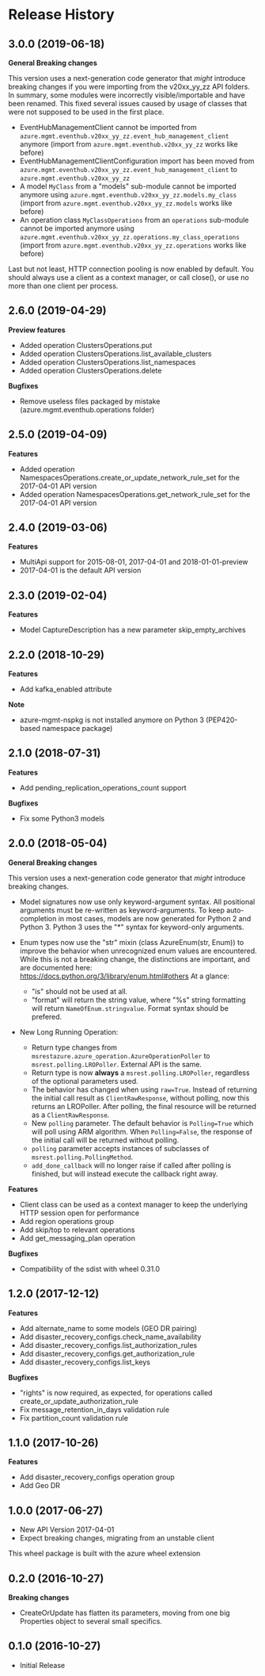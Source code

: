 # Release History

## 3.0.0 (2019-06-18)

**General Breaking changes**

This version uses a next-generation code generator that *might* introduce breaking changes if you were importing from the v20xx_yy_zz API folders.
In summary, some modules were incorrectly visible/importable and have been renamed. This fixed several issues caused by usage of classes that were not supposed to be used in the first place.

- EventHubManagementClient cannot be imported from `azure.mgmt.eventhub.v20xx_yy_zz.event_hub_management_client` anymore (import from `azure.mgmt.eventhub.v20xx_yy_zz` works like before)
- EventHubManagementClientConfiguration import has been moved from `azure.mgmt.eventhub.v20xx_yy_zz.event_hub_management_client` to `azure.mgmt.eventhub.v20xx_yy_zz`
- A model `MyClass` from a "models" sub-module cannot be imported anymore using `azure.mgmt.eventhub.v20xx_yy_zz.models.my_class` (import from `azure.mgmt.eventhub.v20xx_yy_zz.models` works like before)
- An operation class `MyClassOperations` from an `operations` sub-module cannot be imported anymore using `azure.mgmt.eventhub.v20xx_yy_zz.operations.my_class_operations` (import from `azure.mgmt.eventhub.v20xx_yy_zz.operations` works like before)

Last but not least, HTTP connection pooling is now enabled by default. You should always use a client as a context manager, or call close(), or use no more than one client per process.


## 2.6.0 (2019-04-29)

**Preview features**

- Added operation ClustersOperations.put
- Added operation ClustersOperations.list_available_clusters
- Added operation ClustersOperations.list_namespaces
- Added operation ClustersOperations.delete

**Bugfixes**

- Remove useless files packaged by mistake (azure.mgmt.eventhub.operations folder)

## 2.5.0 (2019-04-09)

**Features**

- Added operation NamespacesOperations.create_or_update_network_rule_set for the 2017-04-01 API version
- Added operation NamespacesOperations.get_network_rule_set for the 2017-04-01 API version

## 2.4.0 (2019-03-06)

**Features**

- MultiApi support for 2015-08-01, 2017-04-01 and 2018-01-01-preview
- 2017-04-01 is the default API version

## 2.3.0 (2019-02-04)

**Features**

- Model CaptureDescription has a new parameter skip_empty_archives

## 2.2.0 (2018-10-29)

**Features**

- Add kafka_enabled attribute

**Note**

- azure-mgmt-nspkg is not installed anymore on Python 3 (PEP420-based namespace package)

## 2.1.0 (2018-07-31)

**Features**

- Add pending_replication_operations_count support

**Bugfixes**

- Fix some Python3 models

## 2.0.0 (2018-05-04)

**General Breaking changes**

This version uses a next-generation code generator that *might* introduce breaking changes.

- Model signatures now use only keyword-argument syntax. All positional arguments must be re-written as keyword-arguments.
  To keep auto-completion in most cases, models are now generated for Python 2 and Python 3. Python 3 uses the "*" syntax for keyword-only arguments.
- Enum types now use the "str" mixin (class AzureEnum(str, Enum)) to improve the behavior when unrecognized enum values are encountered.
  While this is not a breaking change, the distinctions are important, and are documented here:
  https://docs.python.org/3/library/enum.html#others
  At a glance:

  - "is" should not be used at all.
  - "format" will return the string value, where "%s" string formatting will return `NameOfEnum.stringvalue`. Format syntax should be prefered.

- New Long Running Operation:

  - Return type changes from `msrestazure.azure_operation.AzureOperationPoller` to `msrest.polling.LROPoller`. External API is the same.
  - Return type is now **always** a `msrest.polling.LROPoller`, regardless of the optional parameters used.
  - The behavior has changed when using `raw=True`. Instead of returning the initial call result as `ClientRawResponse`,
    without polling, now this returns an LROPoller. After polling, the final resource will be returned as a `ClientRawResponse`.
  - New `polling` parameter. The default behavior is `Polling=True` which will poll using ARM algorithm. When `Polling=False`,
    the response of the initial call will be returned without polling.
  - `polling` parameter accepts instances of subclasses of `msrest.polling.PollingMethod`.
  - `add_done_callback` will no longer raise if called after polling is finished, but will instead execute the callback right away.

**Features**

- Client class can be used as a context manager to keep the underlying HTTP session open for performance
- Add region operations group
- Add skip/top to relevant operations
- Add get_messaging_plan operation

**Bugfixes**

- Compatibility of the sdist with wheel 0.31.0

## 1.2.0 (2017-12-12)

**Features**

- Add alternate_name to some models (GEO DR pairing)
- Add disaster_recovery_configs.check_name_availability
- Add disaster_recovery_configs.list_authorization_rules
- Add disaster_recovery_configs.get_authorization_rule
- Add disaster_recovery_configs.list_keys

**Bugfixes**

- "rights" is now required, as expected, for operations called create_or_update_authorization_rule
- Fix message_retention_in_days validation rule
- Fix partition_count validation rule

## 1.1.0 (2017-10-26)

**Features**

- Add disaster_recovery_configs operation group
- Add Geo DR

## 1.0.0 (2017-06-27)

* New API Version 2017-04-01
* Expect breaking changes, migrating from an unstable client

This wheel package is built with the azure wheel extension

## 0.2.0 (2016-10-27)

**Breaking changes**

* CreateOrUpdate has flatten its parameters, moving from one big Properties object to several small specifics.

## 0.1.0 (2016-10-27)

* Initial Release
